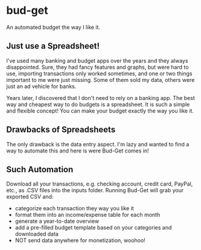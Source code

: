 # bud-get

An automated budget the way I like it.

## Just use a Spreadsheet!

I've used many banking and budget apps over the years and they always
disappointed. Sure, they had fancy features and graphs, but were hard to use,
importing transactions only worked sometimes, and one or two things important to
me were just missing. Some of them sold my data, others were just an ad vehicle
for banks.

Years later, I discovered that I don't need to rely on a banking app. The best
way and cheapest way to do budgets is a spreadsheet. It is such a simple and
flexible concept! You can make your budget exactly the way you like it.

## Drawbacks of Spreadsheets

The only drawback is the data entry aspect. I'm lazy and wanted to find a way to
automate this and here is were Bud-Get comes in!

## Such Automation

Download all your transactions, e.g. checking account, credit card, PayPal,
etc., as .CSV files into the inputs folder. Running Bud-Get will grab your
exported CSV and:

- categorize each transaction they way you like it
- format them into an income/expense table for each month
- generate a year-to-date overview
- add a pre-filled budget template based on your categories and downloaded data
- NOT send data anywhere for monetization, woohoo!
